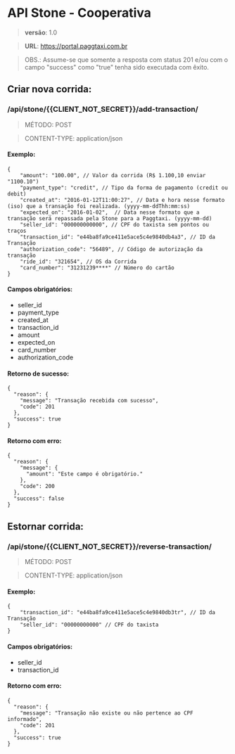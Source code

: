 # API Stone - Cooperativa

> **versão**: 1.0

> **URL**: https://portal.paggtaxi.com.br


> OBS.: Assume-se que somente a resposta com status 201 e/ou com o campo "success" como "true" tenha sido executada com êxito.

## Criar nova corrida:

### /api/stone/{{CLIENT_NOT_SECRET}}/add-transaction/

> MÉTODO: POST

> CONTENT-TYPE: application/json

#### Exemplo:

    {
        "amount": "100.00", // Valor da corrida (R$ 1.100,10 enviar "1100.10")
        "payment_type": "credit", // Tipo da forma de pagamento (credit ou debit)
        "created_at": "2016-01-12T11:00:27", // Data e hora nesse formato (iso) que a transação foi realizada. (yyyy-mm-ddThh:mm:ss)
        "expected_on": "2016-01-02",  // Data nesse formato que a transação será repassada pela Stone para a Paggtaxi. (yyyy-mm-dd)
        "seller_id": "000000000000", // CPF do taxista sem pontos ou traços
        "transaction_id": "e44ba8fa9ce411e5ace5c4e9840db4a3", // ID da Transação
        "authorization_code": "56489", // Código de autorização da transação
        "ride_id": "321654", // OS da Corrida
        "card_number": "31231239****" // Número do cartão
    }

#### Campos obrigatórios:
  - seller_id
  - payment_type
  - created_at
  - transaction_id
  - amount
  - expected_on
  - card_number
  - authorization_code

#### Retorno de sucesso:

    {
      "reason": {
        "message": "Transação recebida com sucesso",
        "code": 201
      },
      "success": true
    }

#### Retorno com erro:

    {
      "reason": {
        "message": {
          "amount": "Este campo é obrigatório."
        },
        "code": 200
      },
      "success": false
    }



## Estornar corrida:

### /api/stone/{{CLIENT_NOT_SECRET}}/reverse-transaction/

> MÉTODO: POST

> CONTENT-TYPE: application/json

#### Exemplo:

    {
        "transaction_id": "e44ba8fa9ce411e5ace5c4e9840db3tr", // ID da Transação
        "seller_id": "00000000000" // CPF do taxista
    }

#### Campos obrigatórios:
  - seller_id
  - transaction_id

#### Retorno com erro:

    {
      "reason": {
        "message": "Transação não existe ou não pertence ao CPF informado",
        "code": 201
      },
      "success": true
    }